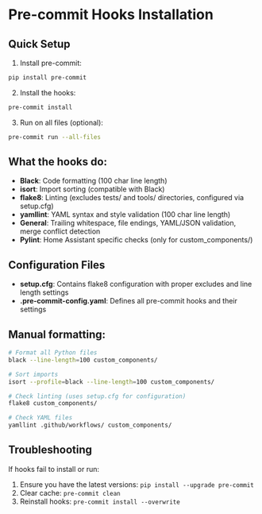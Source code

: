 # Pre-commit Hooks Installation

## Quick Setup

1. Install pre-commit:
```bash
pip install pre-commit
```

2. Install the hooks:
```bash
pre-commit install
```

3. Run on all files (optional):
```bash
pre-commit run --all-files
```

## What the hooks do:
- **Black**: Code formatting (100 char line length)
- **isort**: Import sorting (compatible with Black)
- **flake8**: Linting (excludes tests/ and tools/ directories, configured via setup.cfg)
- **yamllint**: YAML syntax and style validation (100 char line length)
- **General**: Trailing whitespace, file endings, YAML/JSON validation, merge conflict detection
- **Pylint**: Home Assistant specific checks (only for custom_components/)

## Configuration Files
- **setup.cfg**: Contains flake8 configuration with proper excludes and line length settings
- **.pre-commit-config.yaml**: Defines all pre-commit hooks and their settings

## Manual formatting:
```bash
# Format all Python files
black --line-length=100 custom_components/

# Sort imports
isort --profile=black --line-length=100 custom_components/

# Check linting (uses setup.cfg for configuration)
flake8 custom_components/

# Check YAML files
yamllint .github/workflows/ custom_components/
```

## Troubleshooting
If hooks fail to install or run:
1. Ensure you have the latest versions: `pip install --upgrade pre-commit`
2. Clear cache: `pre-commit clean`
3. Reinstall hooks: `pre-commit install --overwrite`
